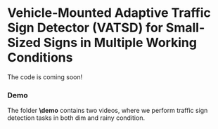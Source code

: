# Vehicle-Mounted Adaptive Traffic Sign Detector (VATSD) for Small-Sized Signs in Multiple Working Conditions

The code is coming soon!

### Demo

The folder **\demo** contains two videos, where we perform traffic sign detection tasks in both dim and rainy condition.




